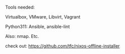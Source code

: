 Tools needed:


Virtualbox, VMware, Libvirt, Vagrant

Python311: Ansible, ansible-lint

Also: nmap. Etc. 


check out: <https://github.com/tfc/nixos-offline-installer>

